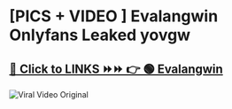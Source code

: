 
 # [PICS + VIDEO ] Evalangwin Onlyfans Leaked yovgw

## <h2><a href="https://clipsfans.com/Evalangwin&ref=git">🔗 Click to LINKS ⏩⏩ 👉 🟢 Evalangwin </a></h2>

<a href="https://clipsfans.com/Evalangwin&ref=git" rel="nofollow" data-target="animated-image.originalLink"><img src="https://i.ibb.co.com/xMMVF88/686577567.gif" alt="Viral Video Original" style="max-width: 100%; display: inline-block;" data-target="animated-image.originalImage"></a>

